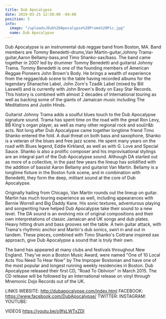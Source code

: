 ```yaml
---
title: Dub Apocalypse
date: 2019-03-25 12:58:00 -04:00
position: 5
info:
  image: "/uploads/Dub%20Apocalypse%20Promo%20Pic.jpg"
  name: Dub Apocalypse
---
```


Dub Apocalypse is an instrumental dub reggae band from Boston, MA. Band members are Tommy Benedetti-drums,Van Martin-guitar,Johnny Trama-guitar,Aaron Bellamy-bass,and Timo Shanko-sax/bass.  The band came together in 2007 led by drummer Tommy Benedetti and guitarist Johnny Trama.  Tommy Benedetti is one of the founding members of American Reggae Pioneers John Brown's Body.  He brings a wealth of experience from the reggae/dub scene to the table having recorded albums for the legendary Shanachie Label, John Zorn's Tzadik Label (mixed by Bill Laswell) and is currently with John Brown's Body on Easy Star Records.  This history is combined with almost 2 decades of International touring as well as backing some of the giants of Jamaican music including The Meditations and Justin Hinds.


Guitarist Johnny Trama adds a soulful blues touch to the Dub Apocalypse signature sound.  Trama has spent time on the road with the great Ron Levy, BB King's organ player, as well as many other regional rock and soul/r&b acts.  Not long after Dub Apocalypse came together longtime friend Timo Shanko entered the fold.  A dual threat on both bass and saxophone, Shanko is a veteran of the blues and free jazz scene.  He spent many years on the road with Blues legend, Eddie Kirkland, as well as with G. Love and Special Sauce.  Shanko is also a prolific composer and his improvisational stylings are an integral part of the Dub Apocalypse sound.  Although DA started out as more of a collective, in the past few years the lineup has solidified with the addition of bassist Aaron Bellamy and guitarist Van Martin.  Bellamy is a longtime fixture in the Boston funk scene, and in combination with Benedetti, they form the deep, militant sound at the core of Dub Apocalypse.


Originally hailing from Chicago, Van Martin rounds out the lineup on guitar.  Martin has much touring experience as well, including appearances with Bernie Worrell and Big Daddy Kane.  His sonic textures, adventurous playing and songwriting have helped Dub Apocalypse take their sound to a new level. The DA sound is an evolving mix of original compositions and their own interpretations of classic Jamaican and UK songs and dub plates.  Heavy hitting drum and bass grooves set the table.  A twin guitar attack, with Trama's rhythmic anchor and Martin's dub sonics, swirl in and out in tandem.  These pieces, combined with Timo Shanko's Coltrane inspired sax approach, give Dub Apocalypse a sound that is truly their own.


The band has appeared at many clubs and festivals throughout New England.  They've won a Boston Music Award, were named "One of 10 Local Acts You Need To Hear Now" by The Improper Bostonian and have one of the most popular and longest running weekly residencies in Boston.  Dub Apocalypse released their first CD, "Road To Oblivion" in March 2015.  The CD release will be followed by an International release on vinyl through Mnemonic Dojo Records out of the UK.

LINKS
WEBSITE: http://dubapocalypse.com/index.html
FACEBOOK: https://www.facebook.com/DubApocalypse/
TWITTER:
INSTAGRAM:
YOUTUBE:

VIDEOS
https://youtu.be/o9fsLWTxZDI